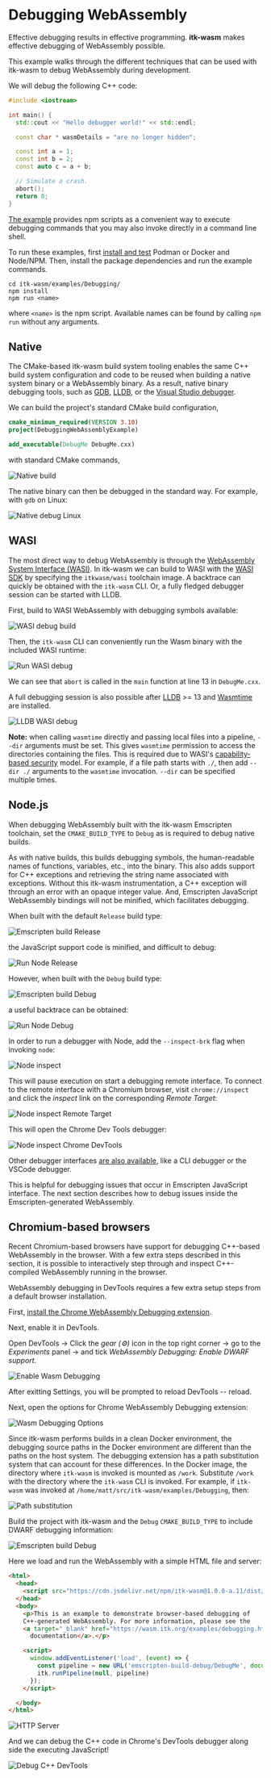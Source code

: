 # Debugging WebAssembly

Effective debugging results in effective programming. **itk-wasm** makes effective debugging of WebAssembly possible.

This example walks through the different techniques that can be used with itk-wasm to debug WebAssembly during development.

We will debug the following C++ code:

```cpp
#include <iostream>

int main() {
  std::cout << "Hello debugger world!" << std::endl;

  const char * wasmDetails = "are no longer hidden";

  const int a = 1;
  const int b = 2;
  const auto c = a + b;

  // Simulate a crash.
  abort();
  return 0;
}
```

[The example](https://github.com/InsightSoftwareConsortium/ITK-Wasm/tree/main/examples/debugging) provides npm scripts as a convenient way to execute debugging commands that you may also invoke directly in a command line shell.

To run these examples, first [install and test](./hello_world) Podman or Docker and Node/NPM. Then, install the package dependencies and run the example commands.

```
cd itk-wasm/examples/Debugging/
npm install
npm run <name>
```

where `<name>` is the npm script. Available names can be found by calling `npm run` without any arguments.

## Native

The CMake-based itk-wasm build system tooling enables the same C++ build system configuration and code to be reused when building a native system binary or a WebAssembly binary. As a result, native binary debugging tools, such as [GDB](https://sourceware.org/gdb/), [LLDB](https://lldb.llvm.org/), or the [Visual Studio debugger](https://docs.microsoft.com/en-us/visualstudio/debugger/?view=vs-2022).

We can build the project's standard CMake build configuration,

```cmake
cmake_minimum_required(VERSION 3.10)
project(DebuggingWebAssemblyExample)

add_executable(DebugMe DebugMe.cxx)
```

with standard CMake commands,

![Native build](/_static/tutorial/debugging/native-build.png)

The native binary can then be debugged in the standard way. For example, with `gdb` on Linux:

![Native debug Linux](/_static/tutorial/debugging/native-debug-linux.png)

## WASI

The most direct way to debug WebAssembly is through the [WebAssembly System Interface (WASI)](https://wasi.dev/). In itk-wasm we can build to WASI with the [WASI SDK](https://github.com/WebAssembly/wasi-sdk) by specifying the `itkwasm/wasi` toolchain image. A backtrace can quickly be obtained with the `itk-wasm` CLI. Or, a fully fledged debugger session can be started with LLDB.

First, build to WASI WebAssembly with debugging symbols available:

![WASI debug build](/_static/tutorial/debugging/wasi-build-debug.png)

Then, the `itk-wasm` CLI can conveniently run the Wasm binary with the included WASI runtime:

![Run WASI debug](/_static/tutorial/debugging/run-wasi-debug.png)

We can see that `abort` is called in the `main` function at line 13 in `DebugMe.cxx`.

A full debugging session is also possible after [LLDB](https://lldb.llvm.org/) >= 13 and [Wasmtime](https://wasmtime.dev/) are installed.

![LLDB WASI debug](/_static/tutorial/debugging/lldb-wasi-debug.png)

**Note:** when calling `wasmtime` directly and passing local files into a pipeline, `--dir` arguments must be set. This gives `wasmtime` permission to access the directories containing the files. This is required due to WASI's [capability-based security](https://en.wikipedia.org/wiki/Capability-based_security) model. For example, if a file path starts with `./`, then add `--dir ./` arguments to the `wasmtime` invocation. `--dir` can be specified multiple times.

## Node.js

When debugging WebAssembly built with the itk-wasm Emscripten toolchain, set the `CMAKE_BUILD_TYPE` to `Debug` as is required to debug native builds.

As with native builds, this builds debugging symbols, the human-readable names of functions, variables, etc., into the binary.  This also adds support for C++ exceptions and retrieving the string name associated with exceptions. Without this itk-wasm instrumentation, a C++ exception will through an error with an opaque integer value. And, Emscripten JavaScript WebAssembly bindings will not be minified, which facilitates debugging.

When built with the default `Release` build type:

![Emscripten build Release](/_static/tutorial/debugging/emscripten-build-release.png)

the JavaScript support code is minified, and difficult to debug:

![Run Node Release](/_static/tutorial/debugging/run-node-release.png)

However, when built with the `Debug` build type:

![Emscripten build Debug](/_static/tutorial/debugging/emscripten-build-debug.png)

a useful backtrace can be obtained:

![Run Node Debug](/_static/tutorial/debugging/run-node-debug.png)

In order to run a debugger with Node, add the `--inspect-brk` flag when invoking `node`:

![Node inspect](/_static/tutorial/debugging/node-inspect.png)

This will pause execution on start a debugging remote interface. To connect to the remote interface with a Chromium browser, visit `chrome://inspect` and click the *inspect* link on the corresponding *Remote Target*:

![Node inspect Remote Target](/_static/tutorial/debugging/node-inspect-remote-target.png)

This will open the Chrome Dev Tools debugger:

![Node inspect Chrome DevTools](/_static/tutorial/debugging/node-inspect-chrome-dev-tools.png)

Other debugger interfaces [are also available](https://nodejs.org/en/docs/inspector), like a CLI debugger or the VSCode debugger.

This is helpful for debugging issues that occur in Emscripten JavaScript interface. The next section describes how to debug issues inside the Emscripten-generated WebAssembly.

## Chromium-based browsers

Recent Chromium-based browsers have support for debugging C++-based WebAssembly in the browser. With a few extra steps described in this section, it is possible to interactively step through and inspect C++-compiled WebAssembly running in the browser.

WebAssembly debugging in DevTools requires a few extra setup steps from a default browser installation.

First, [install the Chrome WebAssembly Debugging extension](https://goo.gle/wasm-debugging-extension).

Next, enable it in DevTools.

  Open DevTools -> Click the *gear (⚙)* icon in the top right corner -> go to the *Experiments* panel -> and tick *WebAssembly Debugging: Enable DWARF support*.

![Enable Wasm Debugging](/_static/tutorial/debugging/enable-chrome-wasm-debugging.png)

After exitting Settings, you will be prompted to reload DevTools -- reload.

Next, open the options for Chrome WebAssembly Debugging extension:

![Wasm Debugging Options](/_static/tutorial/debugging/devtools-options.png)

Since itk-wasm performs builds in a clean Docker environment, the debugging source paths in the Docker environment are different than the paths on the host system. The debugging extension has a path substitution system that can account for these differences. In the Docker image, the directory where `itk-wasm` is invoked is mounted as `/work`. Substitute `/work` with the directory where the `itk-wasm` CLI is invoked. For example, if `itk-wasm` was invoked at `/home/matt/src/itk-wasm/examples/Debugging`, then:

![Path substitution](/_static/tutorial/debugging/path-substitution.png)

Build the project with itk-wasm and the `Debug` `CMAKE_BUILD_TYPE` to include DWARF debugging information:

![Emscripten build Debug](/_static/tutorial/debugging/emscripten-build-debug.png)

Here we load and run the WebAssembly with a simple HTML file and server:

```html
<html>
  <head>
    <script src="https://cdn.jsdelivr.net/npm/itk-wasm@1.0.0-a.11/dist/umd/itk-wasm.js"></script>
  </head>
  <body>
    <p>This is an example to demonstrate browser-based debugging of
    C++-generated WebAssembly. For more information, please see the
    <a target="_blank" href="https://wasm.itk.org/examples/debugging.html">associated
      documentation</a>.</p>

    <script>
      window.addEventListener('load', (event) => {
        const pipeline = new URL('emscripten-build-debug/DebugMe', document.location)
        itk.runPipeline(null, pipeline)
      });
    </script>

  </body>
</html>
```

![HTTP Server](/_static/tutorial/debugging/http-server.png)

And we can debug the C++ code in Chrome's DevTools debugger along side the executing JavaScript!

![Debug C++ DevTools](/_static/tutorial/debugging/debug-cxx-devtools.png)
